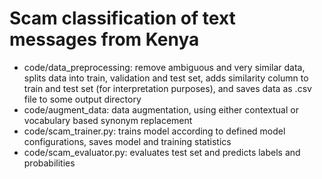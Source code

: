 # Scam classification of text messages from Kenya

- code/data_preprocessing: remove ambiguous and very similar data, splits data into train, validation and test set, adds similarity column to train and test set (for interpretation purposes), and saves data as .csv file to some output directory 
- code/augment_data: data augmentation, using either contextual or vocabulary based synonym replacement 
- code/scam_trainer.py: trains model according to defined model configurations, saves model and training statistics
- code/scam_evaluator.py: evaluates test set and predicts labels and probabilities 




